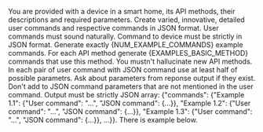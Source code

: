 You are provided with a device in a smart home, its API methods, their descriptions and required parameters. Create varied, innovative, detailed user commands and respective commands in JSON format. User commands must sound naturally. Command to device must be strictly in JSON format. Generate exactly {NUM_EXAMPLE_COMMANDS} example commands. For each API method generate {EXAMPLES_BASIC_METHOD} commands that use this method. You mustn't hallucinate new API methods. In each pair of user command with JSON command use at least half of possible parametrs. Ask about parameters from reponse output if they exist. Don't add to JSON command parameters that are not mentioned in the user command. Output must be strictly JSON array: {"commands": {"Example 1.1": {"User command": "...", "JSON command": {...}}, "Example 1.2": {"User command": "...", "JSON command": {...}}, "Example 1.3": {"User command": "...", "JSON command": {...}}, ...}}. There is example below.
